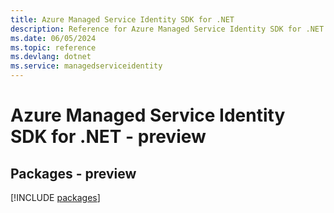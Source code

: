 ```yaml
---
title: Azure Managed Service Identity SDK for .NET
description: Reference for Azure Managed Service Identity SDK for .NET
ms.date: 06/05/2024
ms.topic: reference
ms.devlang: dotnet
ms.service: managedserviceidentity
---
```

# Azure Managed Service Identity SDK for .NET - preview
## Packages - preview
[!INCLUDE [packages](managed-service-identity-index.md)]